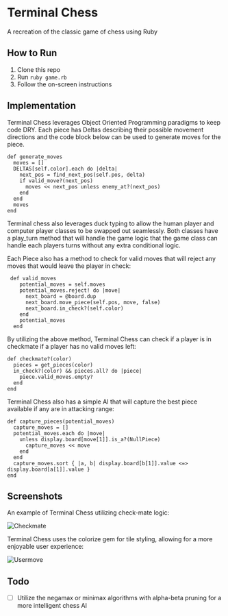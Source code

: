 # Terminal Chess

A recreation of the classic game of chess using Ruby

## How to Run
1. Clone this repo
2. Run `ruby game.rb`
3. Follow the on-screen instructions

## Implementation

Terminal Chess leverages Object Oriented Programming paradigms to keep code DRY.  Each piece has Deltas describing their possible movement directions and the code block below can be used to generate moves for the piece.

```
def generate_moves
  moves = []
  DELTAS[self.color].each do |delta|
    next_pos = find_next_pos(self.pos, delta)
    if valid_move?(next_pos)
      moves << next_pos unless enemy_at?(next_pos)
    end
  end
  moves
end
```

Terminal chess also leverages duck typing to allow the human player and computer player classes to be swapped out seamlessly.  Both classes have a play_turn method that will handle the game logic that the game class can handle each players turns without any extra conditional logic.

Each Piece also has a method to check for valid moves that will reject any moves that would leave the player in check:

```
 def valid_moves
    potential_moves = self.moves
    potential_moves.reject! do |move|
      next_board = @board.dup
      next_board.move_piece(self.pos, move, false)
      next_board.in_check?(self.color)
    end
    potential_moves
  end
```
By utilizing the above method, Terminal Chess can check if a player is in checkmate if a player has no valid moves left:

```
def checkmate?(color)
  pieces = get_pieces(color)
  in_check?(color) && pieces.all? do |piece|
    piece.valid_moves.empty?
  end
end
```


Terminal Chess also has a simple AI that will capture the best piece available if any are in attacking range:

```
def capture_pieces(potential_moves)
  capture_moves = []
  potential_moves.each do |move|
    unless display.board[move[1]].is_a?(NullPiece)
      capture_moves << move
    end
  end
  capture_moves.sort { |a, b| display.board[b[1]].value <=> display.board[a[1]].value }
end

```


## Screenshots

An example of Terminal Chess utilizing check-mate logic:

![Checkmate](http://david-janas.com/img/portfolio/chess-full.png)

Terminal Chess uses the colorize gem for tile styling, allowing for a more enjoyable user experience:

![Usermove](http://i.imgur.com/PcHT5Kw.png)

## Todo

- [ ] Utilize the negamax or minimax algorithms with alpha-beta pruning for a more intelligent chess AI
